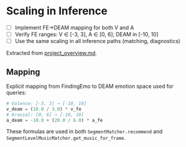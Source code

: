 # Scaling in Inference

- [ ] Implement FE→DEAM mapping for both V and A
- [ ] Verify FE ranges: V ∈ [-3, 3], A ∈ [0, 6]; DEAM in [-10, 10]
- [ ] Use the same scaling in all inference paths (matching, diagnostics)

Extracted from [project_overview.md](file:///Users/desmondchoy/Projects/emo-rec/docs/project_overview.md).

## Mapping

Explicit mapping from FindingEmo to DEAM emotion space used for queries:

```python
# Valence: [-3, 3] → [-10, 10]
v_deam = (10.0 / 3.0) * v_fe
# Arousal: [0, 6] → [-10, 10]
a_deam = -10.0 + (20.0 / 6.0) * a_fe
```

These formulas are used in both `SegmentMatcher.recommend` and `SegmentLevelMusicMatcher.get_music_for_frame`.
